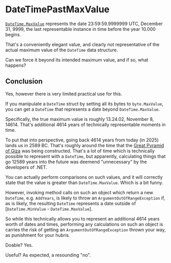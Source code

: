 # DateTimePastMaxValue

[`DateTime.MaxValue`](https://learn.microsoft.com/en-us/dotnet/api/system.datetime.maxvalue) represents the date 23:59:59.9999999 UTC, December 31, 9999, the last representable instance in time before the year 10.000 begins.

That's a conveniently elegant value, and clearly not representative of the actual maximum value of the `DateTime` data structure.

Can we force it beyond its intended maximum value, and if so, what happens?

## Conclusion

Yes, however there is very limited practical use for this.

If you manipulate a `DateTime` struct by setting all its bytes to `byte.MaxValue`, you can get a `DateTime` that represents a date beyond `DateTime.MaxValue`.

Specifically, the true maximum value is roughly 13.24.02, November 8, 14614. That's additional 4614 years of technically representable moments in time.

To put that into perspective, going back 4614 years from today (in 2025) lands us in 2589 BC. That's roughly around the time that the [Great Pyramid of Giza](https://en.wikipedia.org/wiki/Great_Pyramid_of_Giza) was being constructed. That's a lot of time which is technically possible to represent with a `DateTime`, but apparently, calculating things that go 12589 years into the future was deemend "unnecessary" by the developers of .NET.

You can actually perform comparisons on such values, and it will correctly state that the value is greater than `DateTime.MaxValue`. Which is a bit funny.

However, invoking method calls on such an object which return a new `DateTime`, e.g. `AddYears`, is likely to throw an `ArgumentOutOfRangeException` if, as is likely, the resulting `DateTime` represents a date outside of [`DateTime.MinValue` - `DateTime.MaxValue`].

So while this technically allows you to represent an additional 4614 years worth of dates and times, performing any calculations on such an object is carries the risk of getting an `ArgumentOutOfRangeException` thrown your way, as punishment for your hubris.

Doable? Yes.

Useful? As expected, a resounding "no".
